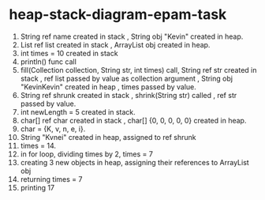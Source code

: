 # heap-stack-diagram-epam-task

1. String ref name created in stack , String obj "Kevin" created in heap.
2. List<String> ref list created in stack , ArrayList obj created in heap.
3. int times = 10 created in stack
4. println() func call
5. fill(Collection<String> collection, String str, int times) call, String ref str created in stack , ref list passed by value as collection argument , String obj "KevinKevin" created in heap , times passed by value.
6. String ref shrunk created in stack , shrink(String str) called , ref str passed by value.
7. int newLength = 5 created in stack.
8. char[] ref char created in stack , char[] {0, 0, 0, 0, 0} created in heap.
9. char = {K, v, n, e, i}. 
10. String "Kvnei" created in heap, assigned to ref shrunk
11. times = 14.
12. in for loop, dividing times by 2, times = 7
13. creating 3 new objects in heap, assigning their references to ArrayList obj
14. returning times = 7
15. printing 17
